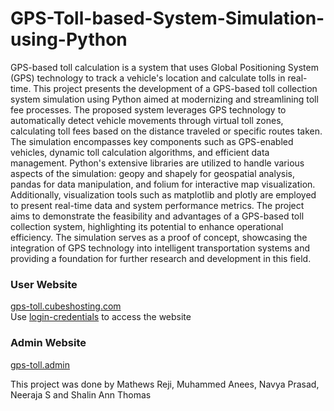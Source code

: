# GPS-Toll-based-System-Simulation-using-Python
GPS-based toll calculation is a system that uses Global Positioning System (GPS) technology to track a vehicle's location and calculate tolls in real-time. This project presents the development of a GPS-based toll collection system simulation using Python aimed at modernizing and streamlining toll fee processes. The proposed system leverages GPS technology to automatically detect vehicle movements through virtual toll zones, calculating toll fees based on the distance traveled or specific routes taken. The simulation encompasses key components such as GPS-enabled vehicles, dynamic toll calculation algorithms, and efficient data management. Python's extensive libraries are utilized to handle various aspects of the simulation: geopy and shapely for geospatial analysis, pandas for data manipulation, and folium for interactive map visualization. Additionally, visualization tools such as matplotlib and plotly are employed to present real-time data and system performance metrics. The project aims to demonstrate the feasibility and advantages of a GPS-based toll collection system, highlighting its potential to enhance operational efficiency. The simulation serves as a proof of concept, showcasing the integration of GPS technology into intelligent transportation systems and providing a foundation for further research and development in this field.  


### User Website  
[gps-toll.cubeshosting.com](https://gps-toll.cubeshosting.com/#)  
Use [login-credentials](https://github.com/Team-CodeClan/GPS-Toll-based-System-simulation/blob/b09ed4a3822a7a4e263cebd9b1e929c7d12f1398/Website/User/login.csv) to access the website  


### Admin Website  
[gps-toll.admin](https://gps-toll.cubeshosting.com/admin/#) 



This project was done by Mathews Reji, Muhammed Anees, Navya Prasad, Neeraja S and Shalin Ann Thomas
